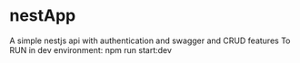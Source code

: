 # nestApp
A simple nestjs api with authentication and swagger and CRUD features
To RUN in dev environment: npm run start:dev

